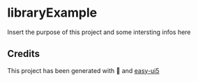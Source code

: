 # libraryExample
Insert the purpose of this project and some intersting infos here


## Credits
This project has been generated with 💙 and [easy-ui5](https://github.com/SAP)
